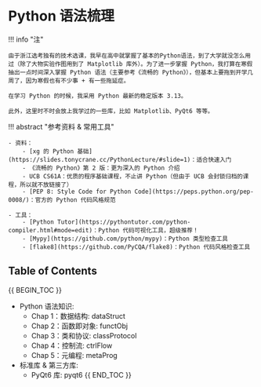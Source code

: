 # Python 语法梳理

!!! info "注"

    由于浙江选考独有的技术选课，我早在高中就掌握了基本的Python语法，到了大学就没怎么用过（除了大物实验作图用到了 Matplotlib 库外）。为了进一步掌握 Python，我打算在寒假抽出一点时间深入掌握 Python 语法（主要参考《流畅的 Python》），但基本上要拖到开学几周了，因为寒假也有不少事 + 有一些拖延症。

    在学习 Python 的时候，我采用 Python 最新的稳定版本 3.13。

    此外，这里时不时会放上我学过的一些库，比如 Matplotlib、PyQt6 等等。

!!! abstract "参考资料 & 常用工具"

    - 资料：
        - [xg 的 Python 基础](https://slides.tonycrane.cc/PythonLecture/#slide=1)：适合快速入门
        - 《流畅的 Python》第 2 版：更为深入的 Python 介绍
        - UCB CS61A：优质的程序基础课程，不止讲 Python（但由于 UCB 会封锁归档的课程，所以就不放链接了）
        - [PEP 8: Style Code for Python Code](https://peps.python.org/pep-0008/)：官方的 Python 代码风格规范

    - 工具：
        - [Python Tutor](https://pythontutor.com/python-compiler.html#mode=edit)：Python 代码可视化工具，超级推荐！
        - [Mypy](https://github.com/python/mypy)：Python 类型检查工具
        - [flake8](https://github.com/PyCQA/flake8)：Python 代码风格检查工具

## Table of Contents

{{ BEGIN_TOC }}
- Python 语法知识:
    - Chap 1：数据结构: dataStruct
    - Chap 2：函数即对象: functObj
    - Chap 3：类和协议: classProtocol
    - Chap 4：控制流: ctrlFlow
    - Chap 5：元编程: metaProg
- 标准库 & 第三方库:
    - PyQt6 库: pyqt6
{{ END_TOC }}